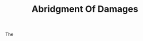 ---
title: Abridgment Of Damages
letter: A
permalink: "/definitions/abridgment-of-damages.html"
body: The
published_at: '2018-07-07'
source: Black's Law Dictionary
layout: post
---